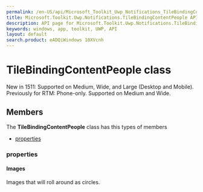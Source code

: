 ```yaml
---
permalink: /en-US/api/Microsoft_Toolkit_Uwp_Notifications_TileBindingContentPeople.htm
title: Microsoft.Toolkit.Uwp.Notifications.TileBindingContentPeople API 
description: API page for Microsoft.Toolkit.Uwp.Notifications.TileBindingContentPeople
keywords: windows, app, toolkit, UWP, API
layout: default
search.product: eADQiWindows 10XVcnh
---
```



# TileBindingContentPeople class

New in 1511: Supported on Medium, Wide, and Large (Desktop and Mobile). Previously for RTM: Phone-only. Supported on Medium and Wide.

## Members

The **TileBindingContentPeople** class has this types of members

* [properties](#properties)

### properties

#### Images

Images that will roll around as circles.
